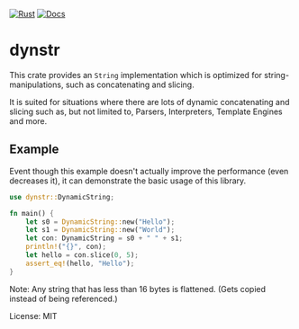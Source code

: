 [![Rust](https://github.com/qti3e/dynstr/workflows/Rust/badge.svg)](https://github.com/qti3e/dynstr)
[![Docs](https://docs.rs/dynstr/badge.svg)](https://docs.rs/dynstr)

# dynstr

This crate provides an `String` implementation which is optimized for string-manipulations,
such as concatenating and slicing.

It is suited for situations where there are lots of dynamic concatenating and slicing such
as, but not limited to, Parsers, Interpreters, Template Engines and more.

## Example
Event though this example doesn't actually improve the performance (even decreases it), it
can demonstrate the basic usage of this library.
```rust
use dynstr::DynamicString;

fn main() {
    let s0 = DynamicString::new("Hello");
    let s1 = DynamicString::new("World");
    let con: DynamicString = s0 + " " + s1;
    println!("{}", con);
    let hello = con.slice(0, 5);
    assert_eq!(hello, "Hello");
}
```

Note: Any string that has less than 16 bytes is flattened.
(Gets copied instead of being referenced.)

License: MIT
